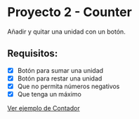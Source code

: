 # Proyecto 2 - Counter

Añadir y quitar una unidad con un botón.

## Requisitos:

- [x] Botón para sumar una unidad
- [x] Botón para restar una unidad
- [x] Que no permita números negativos
- [x] Que tenga un máximo

[Ver ejemplo de Contador](https://codepen.io/vishnu_dileesh/pen/WNrJvzm)